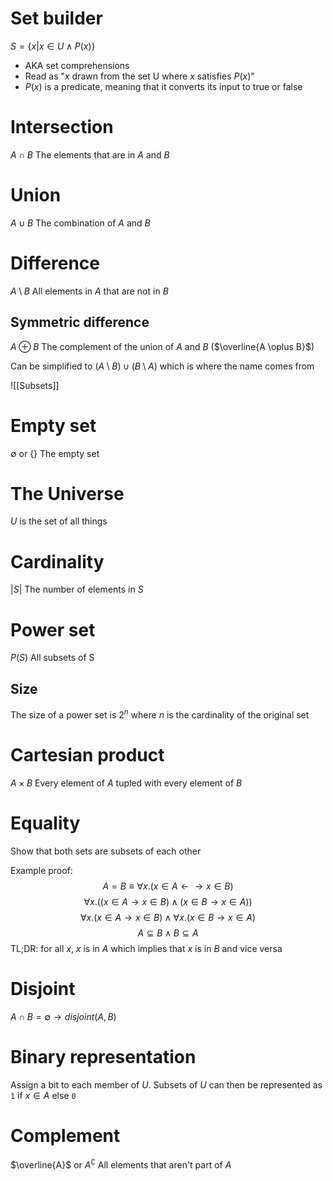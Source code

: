 # Set builder
$S = \{x | x \in U \land P(x)\}$
- AKA set comprehensions
- Read as "$x$ drawn from the set U where $x$ satisfies $P(x)$"
- $P(x)$ is a predicate, meaning that it converts its input to true or false

# Intersection
$A \cap B$
The elements that are in $A$ and $B$

# Union
$A \cup B$
The combination of $A$ and $B$

# Difference
$A \setminus B$
All elements in $A$ that are not in $B$

## Symmetric difference
$A \oplus B$
The complement of the union of $A$ and $B$ ($\overline{A \oplus B}$)

Can be simplified to $(A \setminus B) \cup (B \setminus A)$ which is where the name comes from

![[Subsets]]

# Empty set
$\emptyset$ or $\{\}$
The empty set

# The Universe
$U$ is the set of all things

# Cardinality
$|S|$
The number of elements in $S$

# Power set
$P(S)$
All subsets of S

## Size
The size of a power set is $2^n$ where $n$ is the cardinality of the original set

# Cartesian product
$A \times B$
Every element of $A$ tupled with every element of $B$

# Equality
Show that both sets are subsets of each other

Example proof:
$$
A = B \equiv \forall x. (x \in A \leftarrow \rightarrow x \in B)
$$
$$\forall x.((x \in A \rightarrow x \in B) \land (x \in B \rightarrow x \in A))$$
$$\forall x. (x \in A \rightarrow x \in B) \land \forall x.(x \in B \rightarrow x \in A)$$
$$A \subseteq B \land B \subseteq A$$
TL;DR: for all $x$, $x$ is in $A$ which implies that $x$ is in $B$ and vice versa

# Disjoint
$A \cap B = \emptyset \rightarrow disjoint(A, B)$

# Binary representation
Assign a bit to each member of $U$. Subsets of $U$ can then be represented as `1` if $x \in A$ else `0`

# Complement
$\overline{A}$ or $A^\complement$
All elements that aren't part of $A$
